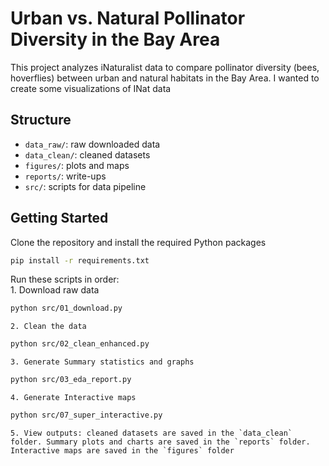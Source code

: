 # Urban vs. Natural Pollinator Diversity in the Bay Area

This project analyzes iNaturalist data to compare pollinator diversity (bees, hoverflies) between urban and natural habitats in the Bay Area. I wanted to create some visualizations of INat data 

## Structure
- `data_raw/`: raw downloaded data
- `data_clean/`: cleaned datasets
- `figures/`: plots and maps
- `reports/`: write-ups
- `src/`: scripts for data pipeline

## Getting Started
Clone the repository and install the required Python packages
```bash
pip install -r requirements.txt
```
Run these scripts in order:  
    1. Download raw data   
```bash
python src/01_download.py
```
  
    2. Clean the data  
```bash
python src/02_clean_enhanced.py
```  

    3. Generate Summary statistics and graphs  
```bash
python src/03_eda_report.py
```  

    4. Generate Interactive maps  
```bash
python src/07_super_interactive.py
```  

    5. View outputs: cleaned datasets are saved in the `data_clean` folder. Summary plots and charts are saved in the `reports` folder. Interactive maps are saved in the `figures` folder